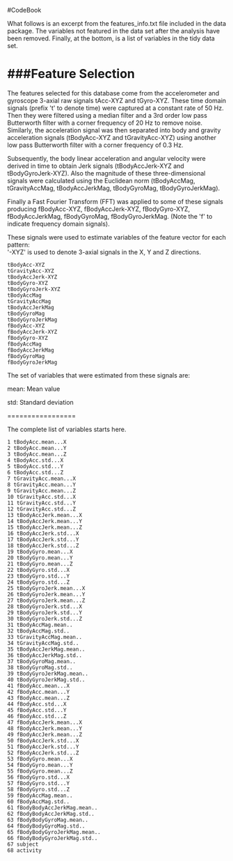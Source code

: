 #CodeBook

What follows is an excerpt from the features_info.txt file included in the data package. The variables not featured in the data set after the analysis have been removed. Finally, at the bottom, is a list of variables in the tidy data set.


###Feature Selection 
=================

The features selected for this database come from the accelerometer and gyroscope 3-axial raw signals tAcc-XYZ and tGyro-XYZ. These time domain signals (prefix 't' to denote time) were captured at a constant rate of 50 Hz. Then they were filtered using a median filter and a 3rd order low pass Butterworth filter with a corner frequency of 20 Hz to remove noise. Similarly, the acceleration signal was then separated into body and gravity acceleration signals (tBodyAcc-XYZ and tGravityAcc-XYZ) using another low pass Butterworth filter with a corner frequency of 0.3 Hz. 

Subsequently, the body linear acceleration and angular velocity were derived in time to obtain Jerk signals (tBodyAccJerk-XYZ and tBodyGyroJerk-XYZ). Also the magnitude of these three-dimensional signals were calculated using the Euclidean norm (tBodyAccMag, tGravityAccMag, tBodyAccJerkMag, tBodyGyroMag, tBodyGyroJerkMag). 

Finally a Fast Fourier Transform (FFT) was applied to some of these signals producing fBodyAcc-XYZ, fBodyAccJerk-XYZ, fBodyGyro-XYZ, fBodyAccJerkMag, fBodyGyroMag, fBodyGyroJerkMag. (Note the 'f' to indicate frequency domain signals). 

These signals were used to estimate variables of the feature vector for each pattern:  
'-XYZ' is used to denote 3-axial signals in the X, Y and Z directions.

```
tBodyAcc-XYZ
tGravityAcc-XYZ
tBodyAccJerk-XYZ
tBodyGyro-XYZ
tBodyGyroJerk-XYZ
tBodyAccMag
tGravityAccMag
tBodyAccJerkMag
tBodyGyroMag
tBodyGyroJerkMag
fBodyAcc-XYZ
fBodyAccJerk-XYZ
fBodyGyro-XYZ
fBodyAccMag
fBodyAccJerkMag
fBodyGyroMag
fBodyGyroJerkMag
```

The set of variables that were estimated from these signals are: 

mean: Mean value

std: Standard deviation

=================

The complete list of variables starts here.

```
1 tBodyAcc.mean...X
2 tBodyAcc.mean...Y
3 tBodyAcc.mean...Z
4 tBodyAcc.std...X
5 tBodyAcc.std...Y
6 tBodyAcc.std...Z
7 tGravityAcc.mean...X
8 tGravityAcc.mean...Y
9 tGravityAcc.mean...Z
10 tGravityAcc.std...X
11 tGravityAcc.std...Y
12 tGravityAcc.std...Z
13 tBodyAccJerk.mean...X
14 tBodyAccJerk.mean...Y
15 tBodyAccJerk.mean...Z
16 tBodyAccJerk.std...X
17 tBodyAccJerk.std...Y
18 tBodyAccJerk.std...Z
19 tBodyGyro.mean...X
20 tBodyGyro.mean...Y
21 tBodyGyro.mean...Z
22 tBodyGyro.std...X
23 tBodyGyro.std...Y
24 tBodyGyro.std...Z
25 tBodyGyroJerk.mean...X
26 tBodyGyroJerk.mean...Y
27 tBodyGyroJerk.mean...Z
28 tBodyGyroJerk.std...X
29 tBodyGyroJerk.std...Y
30 tBodyGyroJerk.std...Z
31 tBodyAccMag.mean..
32 tBodyAccMag.std..
33 tGravityAccMag.mean..
34 tGravityAccMag.std..
35 tBodyAccJerkMag.mean..
36 tBodyAccJerkMag.std..
37 tBodyGyroMag.mean..
38 tBodyGyroMag.std..
39 tBodyGyroJerkMag.mean..
40 tBodyGyroJerkMag.std..
41 fBodyAcc.mean...X
42 fBodyAcc.mean...Y
43 fBodyAcc.mean...Z
44 fBodyAcc.std...X
45 fBodyAcc.std...Y
46 fBodyAcc.std...Z
47 fBodyAccJerk.mean...X
48 fBodyAccJerk.mean...Y
49 fBodyAccJerk.mean...Z
50 fBodyAccJerk.std...X
51 fBodyAccJerk.std...Y
52 fBodyAccJerk.std...Z
53 fBodyGyro.mean...X
54 fBodyGyro.mean...Y
55 fBodyGyro.mean...Z
56 fBodyGyro.std...X
57 fBodyGyro.std...Y
58 fBodyGyro.std...Z
59 fBodyAccMag.mean..
60 fBodyAccMag.std..
61 fBodyBodyAccJerkMag.mean..
62 fBodyBodyAccJerkMag.std..
63 fBodyBodyGyroMag.mean..
64 fBodyBodyGyroMag.std..
65 fBodyBodyGyroJerkMag.mean..
66 fBodyBodyGyroJerkMag.std..
67 subject
68 activity
```
